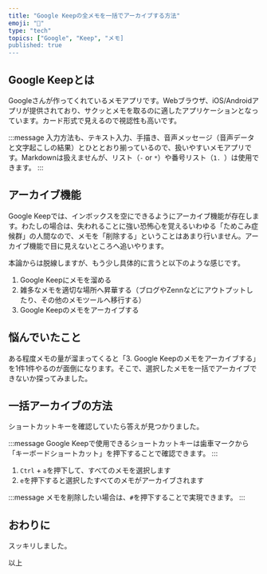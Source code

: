```yaml
---
title: "Google Keepの全メモを一括でアーカイブする方法"
emoji: "📑"
type: "tech"
topics: ["Google", "Keep", "メモ]
published: true
---
```


## Google Keepとは

Googleさんが作ってくれているメモアプリです。Webブラウザ、iOS/Androidアプリが提供されており、サクッとメモを取るのに適したアプリケーションとなっています。カード形式で見えるので視認性も高いです。

:::message
入力方法も、テキスト入力、手描き、音声メッセージ（音声データと文字起こしの結果）とひととおり揃っているので、扱いやすいメモアプリです。Markdownは扱えませんが、リスト（`-` or `*`）や番号リスト（`1. `）は使用できます。
:::

## アーカイブ機能

Google Keepでは、インボックスを空にできるようにアーカイブ機能が存在します。わたしの場合は、失われることに強い恐怖心を覚えるいわゆる「ためこみ症候群」の人間なので、メモを「削除する」ということはあまり行いません。アーカイブ機能で目に見えないところへ追いやります。

本論からは脱線しますが、もう少し具体的に言うと以下のような感じです。

1. Google Keepにメモを溜める
2. 雑多なメモを適切な場所へ昇華する（ブログやZennなどにアウトプットしたり、その他のメモツールへ移行する）
3. Google Keepのメモをアーカイブする

## 悩んでいたこと

ある程度メモの量が溜まってくると「3. Google Keepのメモをアーカイブする」を1件1件やるのが面倒になります。そこで、選択したメモを一括でアーカイブできないか探ってみました。

## 一括アーカイブの方法

ショートカットキーを確認していたら答えが見つかりました。

:::message
Google Keepで使用できるショートカットキーは歯車マークから「キーボードショートカット」を押下することで確認できます。
:::

1. `Ctrl` + `a`を押下して、すべてのメモを選択します
2. `e`を押下すると選択したすべてのメモがアーカイブされます

:::message
メモを削除したい場合は、`#`を押下することで実現できます。
:::

## おわりに

スッキリしました。

以上